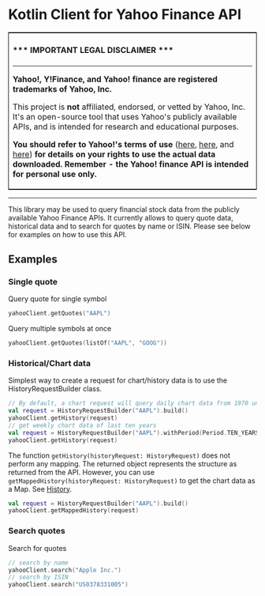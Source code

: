 # Kotlin Client for Yahoo Finance API

<table style="border: 1px solid black;"><tr><td>

#### \*\*\* IMPORTANT LEGAL DISCLAIMER \*\*\*

---

**Yahoo!, Y!Finance, and Yahoo! finance are registered trademarks of
Yahoo, Inc.**

This project is **not** affiliated, endorsed, or vetted by Yahoo, Inc. It's
an open-source tool that uses Yahoo's publicly available APIs, and is
intended for research and educational purposes.

**You should refer to Yahoo!'s terms of use**
([here](https://policies.yahoo.com/us/en/yahoo/terms/product-atos/apiforydn/index.htm),
[here](https://legal.yahoo.com/us/en/yahoo/terms/otos/index.html), and
[here](https://policies.yahoo.com/us/en/yahoo/terms/index.htm)) **for
details on your rights to use the actual data downloaded. Remember - the
Yahoo! finance API is intended for personal use only.**

</td></tr></table>

---

This library may be used to query financial stock data from the publicly available Yahoo Finance APIs. It currently allows to query quote data, historical data and to search for quotes by name or ISIN. Please see below for examples on how to use this API.


## Examples

### Single quote

Query quote for single symbol
```kotlin
yahooClient.getQuotes("AAPL")
```
Query multiple symbols at once
```kotlin
yahooClient.getQuotes(listOf("AAPL", "GOOG"))
```

### Historical/Chart data

Simplest way to create a request for chart/history data is to use the HistoryRequestBuilder class.
```kotlin
// By default, a chart request will query daily chart data from 1970 until today.
val request = HistoryRequestBuilder("AAPL").build()
yahooClient.getHistory(request)
// get weekly chart data of last ten years 
val request = HistoryRequestBuilder("AAPL").withPeriod(Period.TEN_YEARS).withInterval(Interval.ONE_WEEK).build()
yahooClient.getHistory(request)
```
The function ``getHistory(historyRequest: HistoryRequest)`` does not perform any mapping. The returned object represents the structure as returned from the API.
However, you can use ``getMappedHistory(historyRequest: HistoryRequest)`` to get the chart data as a Map. See [History](src/main/kotlin/de/virnich/yahooApi/model/History.kt).
```kotlin
val request = HistoryRequestBuilder("AAPL").build()
yahooClient.getMappedHistory(request)
```

### Search quotes

Search for quotes
```kotlin
// search by name
yahooClient.search("Apple Inc.")
// search by ISIN
yahooClient.search("US0378331005")
```
